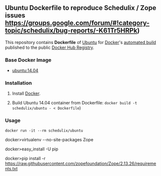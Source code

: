 ## Ubuntu Dockerfile to reproduce Schedulix / Zope issues https://groups.google.com/forum/#!category-topic/schedulix/bug-reports/-K61Tr5HRPk)


This repository contains **Dockerfile** of [Ubuntu](http://www.ubuntu.com/) for [Docker](https://www.docker.com/)'s [automated build](https://registry.hub.docker.com/u/dockerfile/ubuntu/) published to the public [Docker Hub Registry](https://registry.hub.docker.com/).


### Base Docker Image

* [ubuntu:14.04](https://registry.hub.docker.com/u/library/ubuntu/)


### Installation

1. Install [Docker](https://www.docker.com/).

2. Build Ubuntu 14.04 container from Dockerfile: `docker build -t schedulix/ubuntu - < Dockerfile`)


### Usage

    docker run -it --rm schedulix/ubuntu
    
docker>virtualenv --no-site-packages Zope 

docker>easy_install -U pip

docker>pip install -r https://raw.githubusercontent.com/zopefoundation/Zope/2.13.26/requirements.txt
